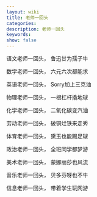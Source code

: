 ```yaml
---
layout: wiki
title: 老师一回头
categories: 
description: 老师一回头
keywords: 
show: false
---
```


语文老师一回头， 鲁迅甘为孺子牛

数学老师一回头， 六元六次都能求

英语老师一回头， Sorry加上三克油

物理老师一回头， 一根杠杆撬地球

化学老师一回头， 二氧化碳变汽油

劳动老师一回头， 破铜烂铁来走秀

体育老师一回头， 黛玉也能踢足球

政治老师一回头， 全班同学都梦游

美术老师一回头， 蒙娜丽莎也风流

音乐老师一回头， 贝多芬呀也不牛

信息老师一回头， 带着学生玩网游
